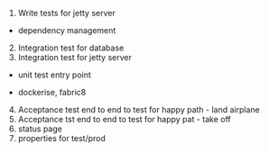 1. Write tests for jetty server

- dependency management
2. Integration test for database
3. Integration test for jetty server
- unit test entry point

- dockerise, fabric8
4. Acceptance test end to end to test for happy path - land airplane
5. Acceptance tst end to end to test for happy pat - take off
6. status page
7. properties for test/prod